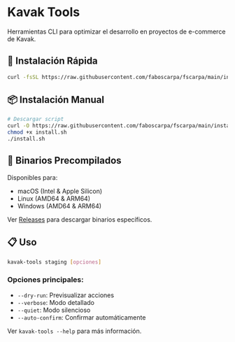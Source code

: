 # Kavak Tools

Herramientas CLI para optimizar el desarrollo en proyectos de e-commerce de Kavak.

## 🚀 Instalación Rápida

```bash
curl -fsSL https://raw.githubusercontent.com/faboscarpa/fscarpa/main/install.sh | bash
```

## 📦 Instalación Manual

```bash
# Descargar script
curl -O https://raw.githubusercontent.com/faboscarpa/fscarpa/main/install.sh
chmod +x install.sh
./install.sh
```

## 💾 Binarios Precompilados

Disponibles para:
- macOS (Intel & Apple Silicon)
- Linux (AMD64 & ARM64) 
- Windows (AMD64 & ARM64)

Ver [Releases](https://github.com/faboscarpa/fscarpa/releases) para descargar binarios específicos.

## 📋 Uso

```bash
kavak-tools staging [opciones]
```

### Opciones principales:
- `--dry-run`: Previsualizar acciones
- `--verbose`: Modo detallado  
- `--quiet`: Modo silencioso
- `--auto-confirm`: Confirmar automáticamente

Ver `kavak-tools --help` para más información.
